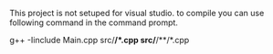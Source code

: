 This project is not setuped for visual studio.
to compile you can use following command in the command prompt.

g++ -Iinclude Main.cpp src/**/*.cpp src/**/**/*.cpp
